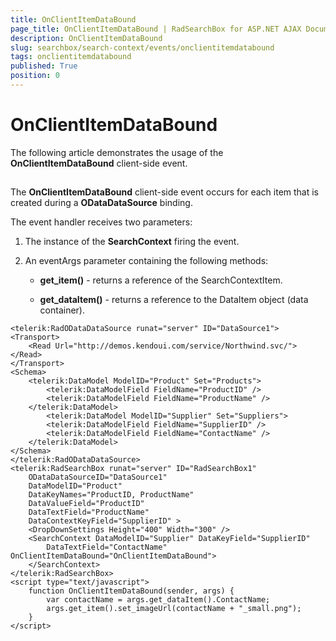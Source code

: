 ```yaml
---
title: OnClientItemDataBound
page_title: OnClientItemDataBound | RadSearchBox for ASP.NET AJAX Documentation
description: OnClientItemDataBound
slug: searchbox/search-context/events/onclientitemdatabound
tags: onclientitemdatabound
published: True
position: 0
---
```


# OnClientItemDataBound



The following article demonstrates the usage of the **OnClientItemDataBound** client-side event.

## 

The **OnClientItemDataBound** client-side event occurs for each item that is created during a **ODataDataSource** binding.

The event handler receives two parameters:

1. The instance of the **SearchContext** firing the event.

1. An eventArgs parameter containing the following methods:

	* **get_item()** - returns a reference of the SearchContextItem.

	* **get_dataItem()** - returns a reference to the DataItem object (data container).



````ASPNET
<telerik:RadODataDataSource runat="server" ID="DataSource1">
<Transport>
	<Read Url="http://demos.kendoui.com/service/Northwind.svc/"></Read>
</Transport>
<Schema>
	<telerik:DataModel ModelID="Product" Set="Products">
		<telerik:DataModelField FieldName="ProductID" />
		<telerik:DataModelField FieldName="ProductName" />
	</telerik:DataModel>
		<telerik:DataModel ModelID="Supplier" Set="Suppliers">
		<telerik:DataModelField FieldName="SupplierID" />
		<telerik:DataModelField FieldName="ContactName" />
	</telerik:DataModel>
</Schema>
</telerik:RadODataDataSource>
<telerik:RadSearchBox runat="server" ID="RadSearchBox1"
	ODataDataSourceID="DataSource1"
	DataModelID="Product"
	DataKeyNames="ProductID, ProductName"
	DataValueField="ProductID"
	DataTextField="ProductName"
	DataContextKeyField="SupplierID" >
	<DropDownSettings Height="400" Width="300" />
	<SearchContext DataModelID="Supplier" DataKeyField="SupplierID" 
		DataTextField="ContactName"  OnClientItemDataBound="OnClientItemDataBound">
	</SearchContext>
</telerik:RadSearchBox>
<script type="text/javascript">
	function OnClientItemDataBound(sender, args) {
		var contactName = args.get_dataItem().ContactName;
		args.get_item().set_imageUrl(contactName + "_small.png");
	}
</script>
````


